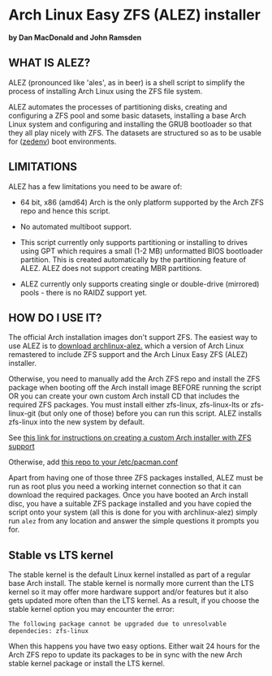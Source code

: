 Arch Linux Easy ZFS (ALEZ) installer
====================================

**by Dan MacDonald and John Ramsden**



WHAT IS ALEZ?
-------------

ALEZ (pronounced like 'ales', as in beer) is a shell script to simplify the process of installing Arch Linux using the ZFS file system.

ALEZ automates the processes of partitioning disks, creating and configuring a ZFS pool and some basic datasets, installing a base Arch Linux system and configuring and installing the GRUB bootloader so that they all play nicely with ZFS. The datasets are structured so as to be usable for ([zedenv](https://github.com/johnramsden/zedenv)) boot environments.


LIMITATIONS
-----------

ALEZ has a few limitations you need to be aware of:

* 64 bit, x86 (amd64) Arch is the only platform supported by the Arch ZFS repo and hence this script.

* No automated multiboot support.

* This script currently only supports partitioning or installing to drives using GPT which requires a small (1-2 MB) unformatted BIOS bootloader partition. This is created automatically by the partitioning feature of ALEZ. ALEZ does not support creating MBR partitions. 

* ALEZ currently only supports creating single or double-drive (mirrored) pools - there is no RAIDZ support yet.


HOW DO I USE IT?
----------------

The official Arch installation images don't support ZFS. The easiest way to use ALEZ is to [download archlinux-alez.](https://github.com/danboid/ALEZ/releases) which a version of Arch Linux remastered to include ZFS support and the Arch Linux Easy ZFS (ALEZ) installer.

Otherwise, you need to manually add the Arch ZFS repo and install the ZFS package when booting off the Arch install image BEFORE running the script OR you can create your own custom Arch install CD that includes the required ZFS packages. You must install either zfs-linux, zfs-linux-lts or zfs-linux-git (but only one of those) before you can run this script. ALEZ installs zfs-linux into the new system by default.

See [this link for instructions on creating a custom Arch installer with ZFS support](https://wiki.archlinux.org/index.php/ZFS#Embed_the_archzfs_packages_into_an_archiso)

Otherwise, add [this repo to your /etc/pacman.conf](https://wiki.archlinux.org/index.php/Unofficial_user_repositories#archzfs)

Apart from having one of those three ZFS packages installed, ALEZ must be run as root plus you need a working internet connection so that it can download the required packages. Once you have booted an Arch install disc, you have a suitable ZFS package installed and you have copied the script onto your system (all this is done for you with archlinux-alez) simply run `alez` from any location and answer the simple questions it prompts you for.


Stable vs LTS kernel
--------------------

The stable kernel is the default Linux kernel installed as part of a regular base Arch install. The stable kernel is normally more current than the LTS kernel so it may offer more hardware support and/or features but it also gets updated more often than the LTS kernel. As a result, if you choose the stable kernel option you may encounter the error:

```
The following package cannot be upgraded due to unresolvable dependecies: zfs-linux
```

When this happens you have two easy options. Either wait 24 hours for the Arch ZFS repo to update its packages to be in sync with the new Arch stable kernel package or install the LTS kernel.
